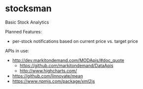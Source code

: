 # stocksman
Basic Stock Analytics

Planned Features:
* per-stock notifications based on current price vs. target price

APIs in use:
* http://dev.markitondemand.com/MODApis/#doc_quote
  * https://github.com/markitondemand/DataApis
  * http://www.highcharts.com/
* https://github.com/linnovate/mean
* https://www.npmjs.com/package/xml2js
